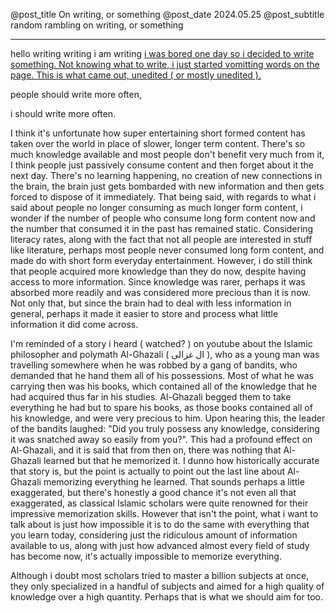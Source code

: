 @post_title On writing, or something
@post_date 2024.05.25
@post_subtitle random rambling on writing, or something

---

hello writing writing i am writing [ i was bored one day so i decided to write something. Not knowing what to write, i just started vomitting words on the page. This is what came out, unedited ( or mostly unedited ).](_)


people should write more often,


i should write more often.


I think it's unfortunate how super entertaining short formed content has taken over the world in place of slower, longer term content. 
There's so much knowledge available and most people don't benefit very much from it, I think people just passively consume content and then forget about it the next day. 
There's no learning happening, no creation of new connections in the brain, the brain just gets bombarded with new information and then gets forced to dispose of it immediately. 
That being said, with regards to what i said about people no longer consuming as much longer form content, i wonder if the number of people who consume long form content now and the number that consumed it in the past has remained static. 
Considering literacy rates, along with the fact that not all people are interested in stuff like literature, perhaps most people never consumed long form content, and made do with short form everyday entertainment. 
However, i do still think that people acquired more knowledge than they do now, despite having access to more information. 
Since knowledge was rarer, perhaps it was absorbed more readily and was considered more precious than it is now. 
Not only that, but since the brain had to deal with less information in general, perhaps it made it easier to store and process what little information it did come across.




I'm reminded of a story i heard ( watched? ) on youtube about the Islamic philosopher and polymath Al-Ghazali ( ال غزالی ), who as a young man was travelling somewhere when he was robbed by a gang of bandits, who demanded that he hand them all of his possessions.
Most of what he was carrying then was his books, which contained all of the knowledge that he had acquired thus far in his studies. 
Al-Ghazali begged them to take everything he had but to spare his books, as those books contained all of his knowledge, and were very precious to him. 
Upon hearing this, the leader of the bandits laughed: "Did you truly possess any knowledge, considering it was snatched away so easily from you?".
This had a profound effect on Al-Ghazali, and it is said that from then on, there was nothing that Al-Ghazali learned but that he memorized it.
I dunno how historically accurate that story is, but the point is actually to point out the last line about Al-Ghazali memorizing everything he learned.
That sounds perhaps a little exaggerated, but there's honestly a good chance it's not even all that exaggerated, as classical Islamic scholars were quite renowned for their impressive memorization skills.
However that isn't the point, what i want to talk about is just how impossible it is to do the same with everything that you learn today, considering just the ridiculous amount of information available to us, along with just how advanced almost every field of study has become now, it's actually impossible to memorize everything.


Although i doubt most scholars tried to master a billion subjects at once, they only specialized in a handful of subjects and aimed for a high quality of knowledge over a high quantity.
Perhaps that is what we should aim for too.